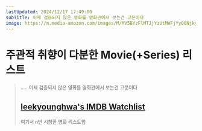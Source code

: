 ```yaml
---
lastUpdated: 2024/12/17 17:49:00
subTitle: 이제 검증되지 않은 영화를 영화관에서 보는건 고문이다
image: https://m.media-amazon.com/images/M/MV5BYzFlMTJjYzUtMWFjYy00NjkyLTg1Y2EtYmZkMjdlOGQ1ZGYwL2ltYWdlXkEyXkFqcGdeQXVyMTQxNzMzNDI@._V1_.jpg
---
```


# 주관적 취향이 다분한 Movie(+Series) 리스트

> ......이제 검증되지 않은 영화를 영화관에서 보는건 고문이다   
> ## [leekyounghwa's IMDB Watchlist](https://www.imdb.com/user/ur191119219/watchlist/?ref_=ext_shr_lnk)  
> 여기서 n번 시청한 영화 리스트업

<br/>

<template v-for="(movie, idx) in movies" >
    <div class="container" :id="movieId(movie.name)">
            <a :href="movie.link" target="_blank"><img class="movie-img" :src="movie.img"/></a>
        <div class="blog-content">
            <h4>{{movie.date}}</h4>
            <h3>
                <a :href="`#${movieId(movie.name)}`"
                    class="header-anchor"
                    aria-hidden="true">#</a>
                {{idx+1}}. {{movie.name}}
            </h3>
            <p>{{movie.memo}}</p>
            <ul><li class="star" v-for="star in movie.star">⭐</li></ul>
        </div>
    </div>
</template>

<script>
import movieList from '@data/movieList.json'

export default {
    methods: {
        movieId(name) {
            return name.replaceAll(' ', '-');
        },
    },
    data() {
        return {
            movies: movieList.subjective,
        }
    }
}
</script>

<style scoped>
h3 {
    margin-top: 10px;
    margin-bottom: 0;
}

p {
    margin-top: 10px;
    margin-bottom: 0;
    font-size: 0.9em;
}

h4 {
    margin-bottom: 0;
}

ul {
    padding: 0;
    margin: 0;
}

.container {
    display: flex;
    scroll-margin-block-start: 70px;
    flex-wrap: wrap; /* Wrap the items to prevent overflow */
}

.movie-img {
    cursor: pointer;
    height: 200px;
    width: 150px;
    margin-right: 40px;
    object-fit: cover; 
}

.blog-content {
    flex: 2;
    display: flex;
    flex-direction: column;
    justify-content: flex-start;
    padding-left: 20px;
    padding-right: 20px;
}

.star {
    display: inline-block; /* 원래대로 가로 정렬 */
    margin-right: 2px; /* Optional: 별 사이 간격 조정 */
    font-size: 1.3em; /* 폰트 크기를 1.5배로 설정 */
}

ul {
    padding: 0;
    margin: 0;
    display: flex; /* ul을 flex로 만들어 가로 정렬 */
    list-style-type: none; /* 불필요한 기본 마커 없애기 */
}

@media (max-width: 800px) {
    .container {
        margin-top: 80px;
        flex-direction: column;
        align-items: center; /* 이미지와 콘텐츠를 가운데 정렬 */
    }
    
    .movie-img {
        height: 200px;
        margin-right: 0;
        margin-bottom: 20px; /* Optional, if you want space below the image */
    }
    
    .blog-content {
        text-align: left; /* 텍스트를 왼쪽으로 정렬 */
        flex: 1; /* flex 값을 1로 설정하여 공간을 고르게 분배 */
        display: flex;
        flex-direction: column;
        justify-content: flex-start;
        align-items: flex-start; /* 자식 요소들을 왼쪽으로 정렬 */
        width: 100%; /* 블로그 콘텐츠 너비를 100%로 설정하여 박스 크기 일관되게 */
        box-sizing: border-box; /* 여백과 패딩을 포함한 크기 계산 */
    }

    .blog-cover {
        margin: 0 auto;
    }
}
</style>